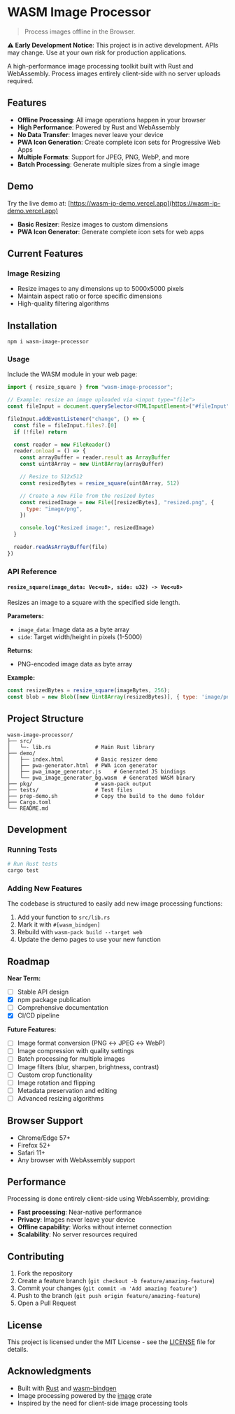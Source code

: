 # WASM Image Processor
> Process images offline in the Browser.

**⚠️ Early Development Notice**: This project is in active development. APIs may change. Use at your own risk for production applications.

A high-performance image processing toolkit built with Rust and WebAssembly. Process images entirely client-side with no server uploads required.

## Features

- **Offline Processing**: All image operations happen in your browser
- **High Performance**: Powered by Rust and WebAssembly
- **No Data Transfer**: Images never leave your device
- **PWA Icon Generation**: Create complete icon sets for Progressive Web Apps
- **Multiple Formats**: Support for JPEG, PNG, WebP, and more
- **Batch Processing**: Generate multiple sizes from a single image

## Demo

Try the live demo at: [https://wasm-ip-demo.vercel.app](https://wasm-ip-demo.vercel.app)

- **Basic Resizer**: Resize images to custom dimensions
- **PWA Icon Generator**: Generate complete icon sets for web apps

## Current Features

### Image Resizing
- Resize images to any dimensions up to 5000x5000 pixels
- Maintain aspect ratio or force specific dimensions
- High-quality filtering algorithms


## Installation
```shell
npm i wasm-image-processor
```

### Usage

Include the WASM module in your web page:

```javascript
import { resize_square } from "wasm-image-processor";

// Example: resize an image uploaded via <input type="file">
const fileInput = document.querySelector<HTMLInputElement>("#fileInput")!;

fileInput.addEventListener("change", () => {
  const file = fileInput.files?.[0]
  if (!file) return

  const reader = new FileReader()
  reader.onload = () => {
    const arrayBuffer = reader.result as ArrayBuffer
    const uint8Array = new Uint8Array(arrayBuffer)

    // Resize to 512x512
    const resizedBytes = resize_square(uint8Array, 512)

    // Create a new File from the resized bytes
    const resizedImage = new File([resizedBytes], "resized.png", {
      type: "image/png",
    })

    console.log("Resized image:", resizedImage)
  }

  reader.readAsArrayBuffer(file)
})
```

### API Reference

#### `resize_square(image_data: Vec<u8>, side: u32) -> Vec<u8>`

Resizes an image to a square with the specified side length.

**Parameters:**
- `image_data`: Image data as a byte array
- `side`: Target width/height in pixels (1-5000)

**Returns:**
- PNG-encoded image data as byte array

**Example:**
```javascript
const resizedBytes = resize_square(imageBytes, 256);
const blob = new Blob([new Uint8Array(resizedBytes)], { type: 'image/png' });
```

## Project Structure

```
wasm-image-processor/
├── src/
│   └─- lib.rs              # Main Rust library
├── demo/
│   ├── index.html          # Basic resizer demo
│   ├── pwa-generator.html  # PWA icon generator
│   ├── pwa_image_generator.js    # Generated JS bindings
│   └── pwa_image_generator_bg.wasm  # Generated WASM binary
├── pkg/                    # wasm-pack output
├── tests/                  # Test files
├── prep-demo.sh            # Copy the build to the demo folder
├── Cargo.toml
└── README.md
```

## Development

### Running Tests

```bash
# Run Rust tests
cargo test
```

### Adding New Features

The codebase is structured to easily add new image processing functions:

1. Add your function to `src/lib.rs`
2. Mark it with `#[wasm_bindgen]`
3. Rebuild with `wasm-pack build --target web`
4. Update the demo pages to use your new function

## Roadmap

**Near Term:**
- [ ] Stable API design
- [x] npm package publication
- [ ] Comprehensive documentation
- [x] CI/CD pipeline

**Future Features:**
- [ ] Image format conversion (PNG ↔ JPEG ↔ WebP)
- [ ] Image compression with quality settings
- [ ] Batch processing for multiple images
- [ ] Image filters (blur, sharpen, brightness, contrast)
- [ ] Custom crop functionality
- [ ] Image rotation and flipping
- [ ] Metadata preservation and editing
- [ ] Advanced resizing algorithms

## Browser Support

- Chrome/Edge 57+
- Firefox 52+
- Safari 11+
- Any browser with WebAssembly support

## Performance

Processing is done entirely client-side using WebAssembly, providing:
- **Fast processing**: Near-native performance
- **Privacy**: Images never leave your device
- **Offline capability**: Works without internet connection
- **Scalability**: No server resources required

## Contributing

1. Fork the repository
2. Create a feature branch (`git checkout -b feature/amazing-feature`)
3. Commit your changes (`git commit -m 'Add amazing feature'`)
4. Push to the branch (`git push origin feature/amazing-feature`)
5. Open a Pull Request

## License

This project is licensed under the MIT License - see the [LICENSE](LICENSE) file for details.

## Acknowledgments

- Built with [Rust](https://www.rust-lang.org/) and [wasm-bindgen](https://rustwasm.github.io/wasm-bindgen/)
- Image processing powered by the [image](https://github.com/image-rs/image) crate
- Inspired by the need for client-side image processing tools
